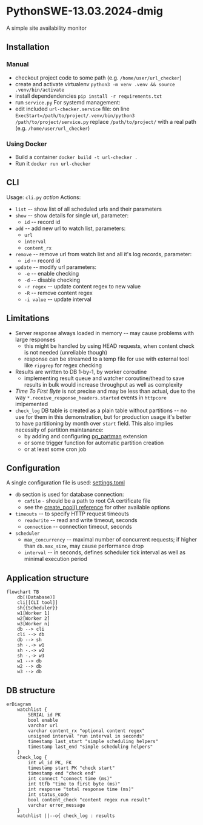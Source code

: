 # PythonSWE-13.03.2024-dmig
A simple site availability monitor

## Installation
### Manual
- checkout project code to some path (e.g. `/home/user/url_checker`)
- create and activate virtualenv `python3 -m venv .venv && source .venv/bin/activate`
- install dependendencies `pip install -r requirements.txt`
- run `service.py`
For systemd management:
- edit included `url-checker.service` file: on line `ExecStart=/path/to/project/.venv/bin/python3 /path/to/project/service.py` replace `/path/to/project/` with a real path (e.g. `/home/user/url_checker`)
### Using Docker
- Build a container `docker build -t url-checker .`
- Run it `docker run url-checker`

## CLI
Usage: `cli.py` _action_
Actions:
- `list` -- show list of all scheduled urls and their parameters
- `show` -- show details for single url, parameter:
  - `id` -- record id
- `add`  -- add new url to watch list, parameters:
  - `url`
  - `interval`
  - `content_rx`
- `remove` -- remove url from watch list and all it's log records, parameter:
  - `id` -- record id
- `update` -- modify url parameters:
  - `-e` -- enable checking
  - `-d` -- disable checking
  - `-r regex` -- update content regex to new value
  - `-R` -- remove content regex
  - `-i value` -- update interval


## Limitations
- Server response always loaded in memory -- may cause problems with large responses
  - this might be handled by using HEAD requests, when content check is not needed (unreliable though)
  - response can be streamed to a temp file for use with external tool like `ripgrep` for regex checking
- Results are written to DB 1-by-1, by worker coroutine
  - implementing result queue and watcher coroutine/thead to save results in bulk would increase throughput as well as complexity
- _Time To First Byte_ is not precise and may be less than actual, due to the way `*.receive_response_headers.started` events in `httpcore` imlpemented
- `check_log` DB table is created as a plain table without partitions -- no use for them in this demonstration, but for production usage it's better to have partitioning by month over `start` field. This also implies necessity of partition maintanance:
  - by adding and configuring [pg_partman](https://github.com/pgpartman/pg_partman) extension
  - or some trigger function for automatic partition creation
  - or at least some cron job


## Configuration
A single configuration file is used: [settings.toml](settings.toml)
- `db` section is used for database connection:
  - `cafile` - should be a path to root CA certificate file
  - see the [create_pool() reference](https://magicstack.github.io/asyncpg/current/api/index.html#connection-pools) for other available options
- `timeouts` -- to specify HTTP request timeouts
  - `readwrite` -- read and write timeout, seconds
  - `connection` -- connection timeout, seconds
- `scheduler`
  - `max_concurrency` -- maximal number of concurrent requests; if higher than `db.max_size`, may cause performance drop
  - `interval` -- in seconds, defines scheduler tick interval as well as minimal execution period


## Application structure
```mermaid
flowchart TB
    db[(Database)]
    cli[[CLI tool]]
    sh{{Scheduler}}
    w1[Worker 1]
    w2[Worker 2]
    w3[Worker n]
    db --> cli
    cli --> db
    db --> sh
    sh -.-> w1
    sh -.-> w2
    sh -.-> w3
    w1 --> db
    w2 --> db
    w3 --> db
```


## DB structure
```mermaid
erDiagram
    watchlist {
        SERIAL id PK
        bool enable
        varchar url
        varchar content_rx "optional content regex"
        unsigned interval "run interval in seconds"
        timestamp last_start "simple scheduling helpers"
        timestamp last_end "simple scheduling helpers"
    }
    check_log {
        int wl_id PK, FK
        timestamp start PK "check start"
        timestamp end "check end"
        int connect "connect time (ms)"
        int ttfb "time to first byte (ms)"
        int response "total response time (ms)"
        int status_code
        bool content_check "content regex run result"
        varchar error_message
    }
    watchlist ||--o{ check_log : results
```
